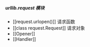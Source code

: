 ##### urllib.request 模块
- [[request.urlopen()]] 请求函数
- [[class request.Request]] 请求对象
- [[Opener]]
- [[Handler]]

